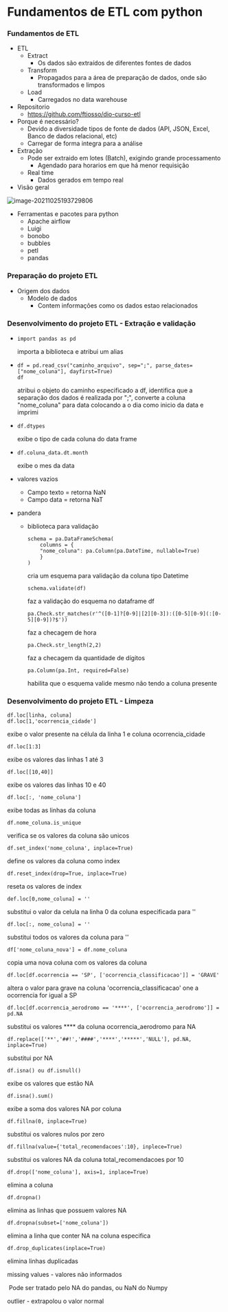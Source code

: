 # Fundamentos de ETL com python

### Fundamentos de ETL

- ETL
  - Extract
    - Os dados são extraídos de diferentes fontes de dados
  - Transform
    - Propagados para a área de preparação de dados, onde são transformados e limpos
  - Load
    - Carregados no data warehouse
- Repositorio
  - https://github.com/ftiosso/dio-curso-etl
- Porque é necessário?
  - Devido a diversidade tipos de fonte de dados (API, JSON, Excel, Banco de dados relacional, etc)
  - Carregar de forma integra para a análise
- Extração
  - Pode ser extraido em lotes (Batch), exigindo grande processamento
    - Agendado para horarios em que há menor requisição
  - Real time
    - Dados gerados em tempo real
- Visão geral

![image-20211025193729806](C:\Users\Micael\AppData\Roaming\Typora\typora-user-images\image-20211025193729806.png)

- Ferramentas e pacotes para python
  - Apache airflow
  - Luigi
  - bonobo
  - bubbles
  - petl
  - pandas

### Preparação do projeto ETL

- Origem dos dados
  - Modelo de dados
    - Contem informações como os dados estao relacionados

### Desenvolvimento do projeto ETL - Extração e validação

- ```
  import pandas as pd
  ```

  importa a biblioteca e atribui um alias

- ```
  df = pd.read_csv("caminho_arquivo", sep=";", parse_dates=["nome_coluna"], dayfirst=True)
  df
  ```

  atribui o objeto do caminho especificado a df, identifica que a separação dos dados é realizada por ";", converte a coluna "nome_coluna" para data colocando a o dia como inicio da data  e imprimi

- ```
  df.dtypes
  ```

  exibe o tipo de cada coluna do data frame

- ```
  df.coluna_data.dt.month
  ```

  exibe o mes da data
  
- valores vazios

  - Campo texto = retorna NaN
  - Campo data = retorna NaT

- pandera

  - biblioteca para validação

    ```
    schema = pa.DataFrameSchema(
    	columns = {
    	"nome_coluna": pa.Column(pa.DateTime, nullable=True)
    	}
    )
    ```

    cria um esquema para validação da coluna tipo Datetime

    ```
    schema.validate(df)
    ```

    faz a validação do esquema no dataframe df

    ```
    pa.Check.str_matches(r'^([0-1]?[0-9]|[2][0-3]):([0-5][0-9](:[0-5][0-9])?$'))
    ```

    faz a checagem de hora 

    ```
    pa.Check.str_length(2,2)
    ```

    faz a checagem da quantidade de dígitos

    ```
    pa.Column(pa.Int, required=False)
    ```

    habilita que o esquema valide mesmo não tendo a coluna presente

### Desenvolvimento do projeto ETL - Limpeza

```
df.loc[linha, coluna]
df.loc[1,'ocorrencia_cidade']
```

exibe o valor presente na célula da linha 1 e coluna ocorrencia_cidade

```
df.loc[1:3]
```

exibe os valores das linhas 1 até 3

```
df.loc[[10,40]]
```

exibe os valores das linhas 10 e 40

```
df.loc[:, 'nome_coluna']
```

exibe todas as linhas da coluna

```
df.nome_coluna.is_unique
```

verifica se os valores da coluna são unicos

```
df.set_index('nome_coluna', inplace=True)
```

define os valores da coluna como index

```
df.reset_index(drop=True, inplace=True)
```

reseta os valores de index

```
def.loc[0,nome_coluna] = ''
```

substitui o valor da celula na linha 0 da coluna especificada para ''

```
df.loc[:, nome_coluna] = ''
```

substitui todos os valores da coluna para ''

```
df['nome_coluna_nova'] = df.nome_coluna
```

copia uma nova coluna com os valores da coluna

```
df.loc[df.ocorrencia == 'SP', ['ocorrencia_classificacao']] = 'GRAVE'
```

altera o valor para grave na coluna 'ocorrencia_classificacao' one a ocorrencia for igual a SP

```
df.loc[df.ocorrencia_aerodromo == '****', ['ocorrencia_aerodromo']] = pd.NA
```

substitui os valores **** da coluna ocorrencia_aerodromo para NA

```
df.replace(['**','##!','####','****','*****','NULL'], pd.NA, inplace=True)
```

substitui por NA

```
df.isna() ou df.isnull()
```

exibe os valores que estão NA

```
df.isna().sum()
```

exibe a soma dos valores NA por coluna

```
df.fillna(0, inplace=True)
```

substitui os valores nulos por zero

```
df.fillna(value={'total_recomendacoes':10}, inplece=True)
```

substitui os valores NA da coluna total_recomendacoes por 10

```
df.drop(['nome_coluna'], axis=1, inplace=True)
```

elimina a coluna

```
df.dropna()
```

elimina as linhas que possuem valores NA

```
df.dropna(subset=['nome_coluna'])
```

elimina a linha que conter NA na coluna especifica

```
df.drop_duplicates(inplace=True)
```

elimina linhas duplicadas

missing values - valores não informados

​	Pode ser tratado pelo NA do pandas, ou NaN do Numpy

outlier - extrapolou o valor normal

